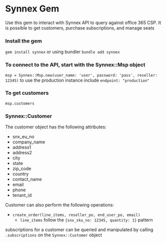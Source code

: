 # Synnex Gem

Use this gem to interact with Synnex API to query against office 365
CSP.  It is possible to get customers, purchase subscriptions, and manage
seats

### Install the gem

`gem install synnex`
or using bundler
`bundle add synnex`

### To connect to the API, start with the Synnex::Msp object

`msp = Synnex::Msp.new(user_name: 'user', password: 'pass', reseller: 12345)`
to use the production instance include `endpoint: "production"`

### To get customers

`msp.customers`

### Synnex::Customer

The customer object has the following attributes:
 - snx_eu_no
 - company_name
 - address1
 - address2
 - city
 - state
 - zip_code
 - country
 - contact_name
 - email
 - phone
 - tenant_id
 
Customer can also perform the following operations:
 - `create_order(line_items, reseller_po, end_user_po, email)`
   - `line_items` follow the `{snx_sku_no: 12345, quantity: 1}` pattern
   
subscriptions for a customer can be queried and manipulated by calling 
`.subscriptions` on the `Synnex::Customer` object 
